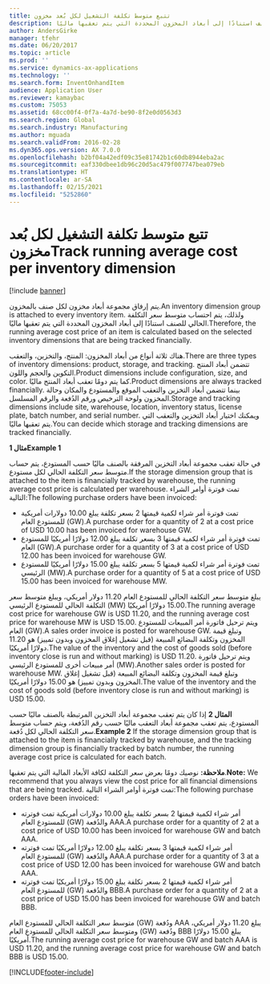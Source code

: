 ```yaml
---
title: تتبع متوسط تكلفة التشغيل لكل بُعد مخزون
description: يتم إرفاق مجموعة أبعاد مخزون لكل صنف بالمخزون. ولذلك، يتم احتساب متوسط سعر التكلفة الحالي للصنف استنادًا إلى أبعاد المخزون المحددة التي يتم تعقبها ماليًا.
author: AndersGirke
manager: tfehr
ms.date: 06/20/2017
ms.topic: article
ms.prod: ''
ms.service: dynamics-ax-applications
ms.technology: ''
ms.search.form: InventOnhandItem
audience: Application User
ms.reviewer: kamaybac
ms.custom: 75053
ms.assetid: 68cc00f4-0f7a-4a7d-be90-8f2e0d0563d3
ms.search.region: Global
ms.search.industry: Manufacturing
ms.author: mguada
ms.search.validFrom: 2016-02-28
ms.dyn365.ops.version: AX 7.0.0
ms.openlocfilehash: b2bf04a42edf09c35e81742b1c60db8944eba2ac
ms.sourcegitcommit: eaf330dbee1db96c20d5ac479f007747bea079eb
ms.translationtype: HT
ms.contentlocale: ar-SA
ms.lasthandoff: 02/15/2021
ms.locfileid: "5252860"
---
```

# <a name="track-running-average-cost-per-inventory-dimension"></a><span data-ttu-id="9dfe0-104">تتبع متوسط تكلفة التشغيل لكل بُعد مخزون</span><span class="sxs-lookup"><span data-stu-id="9dfe0-104">Track running average cost per inventory dimension</span></span>

[!include [banner](../includes/banner.md)]

<span data-ttu-id="9dfe0-105">يتم إرفاق مجموعة أبعاد مخزون لكل صنف بالمخزون.</span><span class="sxs-lookup"><span data-stu-id="9dfe0-105">An inventory dimension group is attached to every inventory item.</span></span> <span data-ttu-id="9dfe0-106">ولذلك، يتم احتساب متوسط سعر التكلفة الحالي للصنف استنادًا إلى أبعاد المخزون المحددة التي يتم تعقبها ماليًا.</span><span class="sxs-lookup"><span data-stu-id="9dfe0-106">Therefore, the running average cost price of an item is calculated based on the selected inventory dimensions that are being tracked financially.</span></span>

<span data-ttu-id="9dfe0-107">هناك ثلاثة أنواع من أبعاد المخزون: المنتج، والتخزين، والتعقب.</span><span class="sxs-lookup"><span data-stu-id="9dfe0-107">There are three types of inventory dimensions: product, storage, and tracking.</span></span> <span data-ttu-id="9dfe0-108">تتضمن أبعاد المنتج التكوين والحجم واللون.</span><span class="sxs-lookup"><span data-stu-id="9dfe0-108">Product dimensions include configuration, size, and color.</span></span> <span data-ttu-id="9dfe0-109">كما يتم دومًا تعقب أبعاد المنتج ماليًا.</span><span class="sxs-lookup"><span data-stu-id="9dfe0-109">Product dimensions are always tracked financially.</span></span> <span data-ttu-id="9dfe0-110">بينما تتضمن أبعاد التخزين والتعقب الموقع والمستودع والمكان وحالة المخزون ولوحة الترخيص ورقم الدُفعة والرقم المسلسل.</span><span class="sxs-lookup"><span data-stu-id="9dfe0-110">Storage and tracking dimensions include site, warehouse, location, inventory status, license plate, batch number, and serial number.</span></span> <span data-ttu-id="9dfe0-111">ويمكنك اختيار أبعاد التخزين والتعقب التي يتم تعقبها ماليًا.</span><span class="sxs-lookup"><span data-stu-id="9dfe0-111">You can decide which storage and tracking dimensions are tracked financially.</span></span> 

<span data-ttu-id="9dfe0-112">**مثال 1**</span><span class="sxs-lookup"><span data-stu-id="9dfe0-112">**Example 1**</span></span> 

<span data-ttu-id="9dfe0-113">في حالة تعقب مجموعة أبعاد التخزين المرفقة بالصنف ماليًا حسب المستودع، يتم حساب متوسط سعر التكلفة الحالي لكل مستودع.</span><span class="sxs-lookup"><span data-stu-id="9dfe0-113">If the storage dimension group that is attached to the item is financially tracked by warehouse, the running average cost price is calculated per warehouse.</span></span> <span data-ttu-id="9dfe0-114">تمت فوترة أوامر الشراء التالية:</span><span class="sxs-lookup"><span data-stu-id="9dfe0-114">The following purchase orders have been invoiced:</span></span>

-   <span data-ttu-id="9dfe0-115">تمت فوترة أمر شراء لكمية قيمتها 2 بسعر تكلفة يبلغ 10.00 دولارات أمريكية للمستودع العام (GW).</span><span class="sxs-lookup"><span data-stu-id="9dfe0-115">A purchase order for a quantity of 2 at a cost price of USD 10.00 has been invoiced for warehouse GW.</span></span>
-   <span data-ttu-id="9dfe0-116">تمت فوترة أمر شراء لكمية قيمتها 3 بسعر تكلفة يبلغ 12.00 دولارًا أمريكيًا للمستودع العام (GW).</span><span class="sxs-lookup"><span data-stu-id="9dfe0-116">A purchase order for a quantity of 3 at a cost price of USD 12.00 has been invoiced for warehouse GW.</span></span>
-   <span data-ttu-id="9dfe0-117">تمت فوترة أمر شراء لكمية قيمتها 5 بسعر تكلفة يبلغ 15.00 دولارًا أمريكيًا للمستودع الرئيسي (MW).</span><span class="sxs-lookup"><span data-stu-id="9dfe0-117">A purchase order for a quantity of 5 at a cost price of USD 15.00 has been invoiced for warehouse MW.</span></span>

<span data-ttu-id="9dfe0-118">يبلغ متوسط سعر التكلفة الحالي للمستودع العام 11.20 دولار أمريكي، ويبلغ متوسط سعر التكلفة الحالي للمستودع الرئيسي (MW‏) 15.00 دولارًا أمريكيًا.</span><span class="sxs-lookup"><span data-stu-id="9dfe0-118">The running average cost price for warehouse GW is USD 11.20, and the running average cost price for warehouse MW is USD 15.00.</span></span> <span data-ttu-id="9dfe0-119">ويتم ترحيل فاتورة أمر المبيعات للمستودع العام (GW).</span><span class="sxs-lookup"><span data-stu-id="9dfe0-119">A sales order invoice is posted for warehouse GW.</span></span> <span data-ttu-id="9dfe0-120">وتبلغ قيمة المخزون وتكلفة البضائع المبيعة (قبل تشغيل إغلاق المخزون وبدون تمييز) هو 11.20 دولارًا أمريكيًا.</span><span class="sxs-lookup"><span data-stu-id="9dfe0-120">The value of the inventory and the cost of goods sold (before inventory close is run and without marking) is USD 11.20.</span></span> <span data-ttu-id="9dfe0-121">ويتم ترحيل فاتورة أمر مبيعات أخرى للمستودع الرئيسي (MW).</span><span class="sxs-lookup"><span data-stu-id="9dfe0-121">Another sales order is posted for warehouse MW.</span></span> <span data-ttu-id="9dfe0-122">وتبلغ قيمة المخزون وتكلفة البضائع المبيعة (قبل تشغيل إغلاق المخزون وبدون تمييز) هو 15.00 دولارًا أمريكيًا.</span><span class="sxs-lookup"><span data-stu-id="9dfe0-122">The value of the inventory and the cost of goods sold (before inventory close is run and without marking) is USD 15.00.</span></span> 

<span data-ttu-id="9dfe0-123">**المثال 2** إذا كان يتم تعقب مجموعة أبعاد التخزين المرتبطة بالصنف ماليًا حسب المستودع، يتم تعقب مجموعة أبعاد التعقب ماليًا حسب رقم الدُفعة، ويتم حساب متوسط سعر التكلفة الحالي لكل دُفعة.</span><span class="sxs-lookup"><span data-stu-id="9dfe0-123">**Example 2** If the storage dimension group that is attached to the item is financially tracked by warehouse, and the tracking dimension group is financially tracked by batch number, the running average cost price is calculated for each batch.</span></span> 

<span data-ttu-id="9dfe0-124">**ملاحظة:** نوصيك دومًا بعرض سعر التكلفة لكافة الأبعاد المالية التي يتم تعقبها.</span><span class="sxs-lookup"><span data-stu-id="9dfe0-124">**Note:** We recommend that you always view the cost price for all financial dimensions that are being tracked.</span></span> <span data-ttu-id="9dfe0-125">تمت فوترة أوامر الشراء التالية:</span><span class="sxs-lookup"><span data-stu-id="9dfe0-125">The following purchase orders have been invoiced:</span></span>

-   <span data-ttu-id="9dfe0-126">أمر شراء لكمية قيمتها 2 بسعر تكلفة يبلغ 10.00 دولارات أمريكية تمت فوترته للمستودع العام (GW) والدُفعة AAA.</span><span class="sxs-lookup"><span data-stu-id="9dfe0-126">A purchase order for a quantity of 2 at a cost price of USD 10.00 has been invoiced for warehouse GW and batch AAA.</span></span>
-   <span data-ttu-id="9dfe0-127">أمر شراء لكمية قيمتها 3 بسعر تكلفة يبلغ 12.00 دولارًا أمريكيًا تمت فوترته للمستودع العام (GW) والدُفعة AAA.</span><span class="sxs-lookup"><span data-stu-id="9dfe0-127">A purchase order for a quantity of 3 at a cost price of USD 12.00 has been invoiced for warehouse GW and batch AAA.</span></span>
-   <span data-ttu-id="9dfe0-128">أمر شراء لكمية قيمتها 2 بسعر تكلفة يبلغ 15.00 دولارًا أمريكيًا تمت فوترته للمستودع العام (GW) والدُفعة BBB.</span><span class="sxs-lookup"><span data-stu-id="9dfe0-128">A purchase order for a quantity of 2 at a cost price of USD 15.00 has been invoiced for warehouse GW and batch BBB.</span></span>

<span data-ttu-id="9dfe0-129">متوسط سعر التكلفة الحالي للمستودع العام (GW) ودُفعة AAA يبلغ ‏11.20 دولار أمريكي، ومتوسط سعر التكلفة الحالي للمستودع العام (GW‏) ودُفعة BBB يبلغ 15.00 دولارًا أمريكيًا.</span><span class="sxs-lookup"><span data-stu-id="9dfe0-129">The running average cost price for warehouse GW and batch AAA is USD 11.20, and the running average cost price for warehouse GW and batch BBB is USD 15.00.</span></span>





[!INCLUDE[footer-include](../../includes/footer-banner.md)]